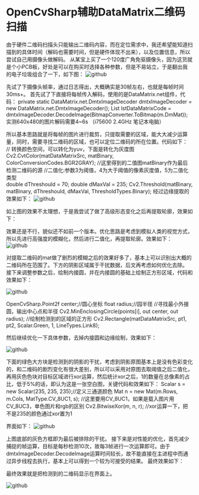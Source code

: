 # OpenCvSharp辅助DataMatrix二维码扫描

由于硬件二维码扫描头只能输出二维码内容，而在定位需求中，我还希望能知道扫描到的具体时间（解码也需要时间，但是硬件体现不出来），以及位置信息，所以尝试自己用摄像头做解码。
从某宝上买了一个120度广角免驱摄像头，因为这货就是个小PCB板，好处是可以在购买时选择各种参数，但是不易站立，于是翻出我的电子垃圾组合了一下，如下图：
![github](
https://upload-images.jianshu.io/upload_images/24193214-9f75997cf83bd99a.PNG?imageMogr2/auto-orient/strip|imageView2/2/w/546/format/webp
"普通摄像头")

先试了下摄像头帧率，通过日志得出，大概确实是30帧左右，也就是每帧时间30ms+。
首先试了下直接将每帧传入解码，使用的是DataMatrix.net组件，代码：
private static DataMatrix.net.DmtxImageDecoder dmtxImageDecoder = new DataMatrix.net.DmtxImageDecoder();
List<string> lstDataMatrixCode = dmtxImageDecoder.DecodeImage(BitmapConverter.ToBitmap(m.DmMat));
实测640x480的图片解码需要4~6s （i75600 2.4GHz 笔记本电脑）

所以基本思路就是将每帧的图片进行裁剪，只提取需要的区域，能大大减少运算量，同时，需要寻找二维码的区域，也可以定位二维码的所在位置。代码如下：
// 转换颜色空间，可以转化为yuv，下面是转化为灰度图
                Cv2.CvtColor(matDataMatrixSrc, matBinary, ColorConversionCodes.BGR2GRAY);
                //这里得到的二值图matBinary作为最后检测二维码的源
                //二值化:参数3为阈值，4为大于阈值的像素灰度值，5为二值化类型                
                double dThreshould = 70;
                double dMaxVal = 235;
                Cv2.Threshold(matBinary, matBinary, dThreshould, dMaxVal, ThresholdTypes.Binary);
经过边缘提取的效果如下：
![github](
https://upload-images.jianshu.io/upload_images/24193214-64a8522c3a951675.png?imageMogr2/auto-orient/strip|imageView2/2/w/640/format/webp
"边缘提取的效果")
 
如上图的效果不太理想，于是我尝试了做了高级形态变化之后再提取轮廓，效果如下：
 
效果还是不行，貌似还不如前一个版本。优化思路是考虑到模拟人类的视觉方式，所以先进行高强度的模糊化，然后进行二值化，再提取轮廓。效果如下：
![github](
https://upload-images.jianshu.io/upload_images/24193214-bf302a9178e28a0c.png?imageMogr2/auto-orient/strip|imageView2/2/w/640/format/webp
"提取轮廓")
 
对提取二维码的mat做了剧烈的模糊之后的效果好多了，基本上可以识别出大概的二维码所在范围了。下方的阴影区域属于干扰数据，后文再考虑如何优化去除。
接下来调整参数之后，绘制内接圆，并在内接圆的基础上绘制正方形区域，代码和效果如下：

![github](
https://upload-images.jianshu.io/upload_images/24193214-5795993d5b34d62d.png?imageMogr2/auto-orient/strip|imageView2/2/w/640/format/webp
"提取轮廓")

OpenCvSharp.Point2f center;//圆心坐标
                float radius;//园半径
//寻找最小外接圆，输出中心点和半径
                    Cv2.MinEnclosingCircle(points[i], out center, out radius);
//绘制检测到的区域的正方形
                    Cv2.Rectangle(matDataMatrixSrc, pt1, pt2, Scalar.Green, 1, LineTypes.Link8);
 
然后继续优化一下具体参数，去掉内接圆和边缘绘制，效果如下：

![github](
https://upload-images.jianshu.io/upload_images/24193214-56ea9e6dd9b0a51e.png?imageMogr2/auto-orient/strip|imageView2/2/w/640/format/webp
"提取轮廓")
 
下面的绿色大方块是检测到的阴影的干扰，考虑到阴影原图基本上是没有色彩变化的，和二维码的剧烈变化有很大差别，所以可以采用对原图去取阈值之后二值化，再用灰色色块对目标区域进行xor运算，然后统计xor之后，1的数量在总像素的占比，低于5%的话，即认为这是一张空白图，关键代码和效果如下：
Scalar s = new Scalar(235, 235, 235);//定义三通道颜色
            Mat n = new Mat(m.Rows, m.Cols, MatType.CV_8UC1, s); //这里要用CV_8UC1，如果是载入图片用CV_8UC3，单色图片和rgb的区别
            Cv2.BitwiseXor(m, n, r); //xor运算一下，把不是235的颜色通过xor置为1

界面如下：
![github](
https://upload-images.jianshu.io/upload_images/24193214-c238b15856e4bc65.png?imageMogr2/auto-orient/strip|imageView2/2/w/640/format/webp
"xor运算") 

上图底部的灰色方框即为最后被排除的干扰。
接下来是对性能的优化，首先减少捕捉的帧运算，目标是每秒检测10次，故每3帧进行一次运算即可。由于dmtxImageDecoder.DecodeImage运算时间较长，故不能直接在主进程中而通过异步线程去执行，基本上可以得到一个较为可接受的结果。
最终效果如下：
 
最终效果就是把检测到的二维码显示在界面上。

![github](
https://upload-images.jianshu.io/upload_images/24193214-66dfe7d60103a853.png?imageMogr2/auto-orient/strip|imageView2/2/w/640/format/webp
"最终效果")


